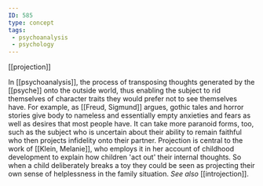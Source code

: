 ```yaml
---
ID: 585
type: concept
tags: 
 - psychoanalysis
 - psychology
---
```


[[projection]]

 In
[[psychoanalysis]], the
process of transposing thoughts generated by the
[[psyche]] onto the outside
world, thus enabling the subject to rid themselves of character traits
they would prefer not to see themselves have. For example, as [[Freud, Sigmund]] argues, gothic tales
and horror stories give body to nameless and essentially empty anxieties
and fears as well as desires that most people have. It can take more
paranoid forms, too, such as the subject who is uncertain about their
ability to remain faithful who then projects infidelity onto their
partner. Projection is central to the work of [[Klein, Melanie]], who employs it in
her account of childhood development to explain how children 'act out'
their internal thoughts. So when a child deliberately breaks a toy they
could be seen as projecting their own sense of helplessness in the
family situation. *See also*
[[introjection]].
